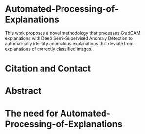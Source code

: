 # Automated-Processing-of-Explanations
This work proposes a novel methodology that processes GradCAM explanations with Deep Semi-Supervised Anomaly Detection to automatically identify anomalous explanations that deviate from explanations of correctly classified images. 

# Citation and Contact

# Abstract

# The need for Automated-Processing-of-Explanations
